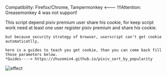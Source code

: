 Compatibility:
Firefox/Chrome,
Tampermonkey <--- !!!Attention: Greasemonkey 4 was not support!

This script depend pixiv premium user share his cookie, for keep script work need at least one user register pixiv premium and share his cookie.
 
    but because security strategy of browser, userscript can't get cookie automaticatlly,

    here is a guides to teach you get cookie, than you can come back fill those parameters below.
    *Guides----> https://zhuzemin4.github.io/pixiv_sort_by_popularity
    
![effect](https://github.com/zhuzemin/pixiv_sort_by_popularity/raw/master/2020-02-17_071703.jpg)

